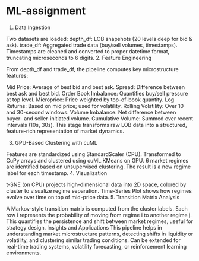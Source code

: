 # ML-assignment
1. Data Ingestion

Two datasets are loaded:
depth_df: LOB snapshots (20 levels deep for bid & ask).
trade_df: Aggregated trade data (buy/sell volumes, timestamps).
Timestamps are cleaned and converted to proper datetime format, truncating microseconds to 6 digits.
2. Feature Engineering

From depth_df and trade_df, the pipeline computes key microstructure features:

Mid Price: Average of best bid and best ask.
Spread: Difference between best ask and best bid.
Order Book Imbalance: Quantifies buy/sell pressure at top level.
Microprice: Price weighted by top-of-book quantity.
Log Returns: Based on mid price; used for volatility.
Rolling Volatility: Over 10 and 30-second windows.
Volume Imbalance: Net difference between buyer- and seller-initiated volume.
Cumulative Volume: Summed over recent intervals (10s, 30s).
This stage transforms raw LOB data into a structured, feature-rich representation of market dynamics.

3. GPU-Based Clustering with cuML

Features are standardized using StandardScaler (CPU).
Transformed to CuPy arrays and clustered using cuML.KMeans on GPU.
6 market regimes are identified based on unsupervised clustering.
The result is a new regime label for each timestamp.
4. Visualization

t-SNE (on CPU) projects high-dimensional data into 2D space, colored by cluster to visualize regime separation.
Time-Series Plot shows how regimes evolve over time on top of mid-price data.
5. Transition Matrix Analysis

A Markov-style transition matrix is computed from the cluster labels.
Each row i represents the probability of moving from regime i to another regime j.
This quantifies the persistence and shift between market regimes, useful for strategy design.
Insights and Applications
This pipeline helps in understanding market microstructure patterns, detecting shifts in liquidity or volatility, and clustering similar trading conditions.
Can be extended for real-time trading systems, volatility forecasting, or reinforcement learning environments.

